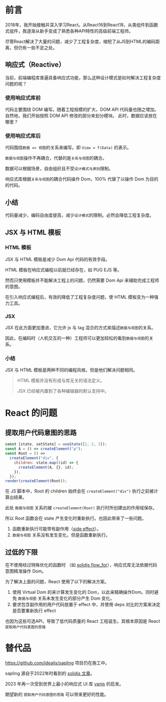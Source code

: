 # 前言

2018年，我开始接触并深入学习React。从React16到React18，从类组件到函数式组件，我逐渐从新手变成了熟悉各种API特性的高级前端工程师。

尽管React解决了大量的问题，减少了工程复杂度，缩短了从JS到HTML的编码距离，但仍有一些不足之处。

## 响应式（Reactive）

当前，前端编程库普遍具备响应式功能，那么这种设计模式是如何解决工程复杂度问题的呢？

### 使用响应式库前 

代码主要围绕 DOM 编写。随着工程规模的扩大，DOM API 代码量也随之增加。自然地，我们开始按照 DOM API 修改的部分来划分模块。 此时，数据应该放在哪里？

### 使用响应式库后

代码围绕`数据 => 视图`的关系来编写。即 `View = f(Data)` 的表示。

`数据与视图`操作不再耦合，代替的是`关系与视图`的耦合。

数据可以根据场景，自由组织且不受`设计模式与原则`限制。

响应式库根据`关系与视图`的耦合代码操作 Dom，100% 代替了以操作 Dom 为目的的代码。

## 小结

代码量减少，编码自由度提高，减少`设计模式`的限制。必然会降低工程复杂度。

## JSX 与 HTML 模板

### HTML 模板

JSX 与 HTML 模板是减少 Dom Api 代码的有效手段。

HTML 模板在响应式编程以前就已经存在，如 PUG EJS 等。

然而只使用模板并不能解决工程上的问题，仍然需要 Dom Api 来辅助完成工程师的意图。

在引入响应式编程后，有效的降低了工程复杂度问题，使 HTML 模板变为一种强力工具。

### JSX
JSX 在此方面更加激进，它允许 js 与 tag 混合的方式来描述`数据与视图`的关系。

因此，在编码时（人机交互的一种）工程师可以更加轻松的看到`数据与视图`的关系。

### 小结
JSX 与 HTML 模板是两种不同的编程风格，但是他们解决问题相同。

> HTML 模板并没有形成与库无关的语法定义。
> 
> JSX 已经被内置到了各种编辑器的默认支持中。

# React 的问题

## 提取用户代码意图的思路

```js
const [state, setState] = useState([1, 2, 3]);
const A = () => createElement("p");
const Root = () =>
  createElement("div", {
    children: state.map((id) => {
      createElement(A, {}, id);
    }),
  });
render(createElement(Root));
```

在 JS 脚本中，Root 的 children 始终会在 `createElement("div")` 执行之前被计算出结果。

此处 `数据与视图` 关系的被 `createElement(Root)` 执行时所创建出的作用域保存。

所以 Root 函数会在 state 产生变化时重新执行。也因此带来了一些问题。

1. 函数重新执行可能带有副作用（[side effect](https://zh.wikipedia.org/wiki/%E5%89%AF%E4%BD%9C%E7%94%A8_(%E8%AE%A1%E7%AE%97%E6%9C%BA%E7%A7%91%E5%AD%A6))）。
2. `数据与视图` 关系没有发生变化，但是函数重新执行。

## 过低的下限

在不使用经过特殊优化的函数时 （如 [solidjs flow_for](https://www.solidjs.com/tutorial/flow_for)），响应式库无法依据代码意图精准操作 Dom。

为了解决上面的问题，React 使用了以下的解决方案。
1. 使用 Virtual Dom 的来计算发生变化的 Dom，以此来精确操作Dom。同时避免 `数据与视图` 关系未发生变化的部分产生 Dom 变化。
2. 要求包含副作用的用户代码放置于 effect 中，并使用 deps 对比的方案来决定是否要重新执行 effect

也因为这些可选API，导致了低代码质量的 React 工程诞生。其根本原因是 React `提取用户代码意图的思路`

# 替代品

https://github.com/idealjs/sapling 项目仍在施工中。

sapling 源自于2022年时看到的 [solidjs 文章](https://dev.to/ryansolid/introducing-the-solidjs-ui-library-4mck)。

2023 年再一次受到世界上最小的响应式 UI 库 [vanjs](https://vanjs.org/) 的启发。

期望新的 `提取用户代码意图的思路` 可以带来更好的性能。
